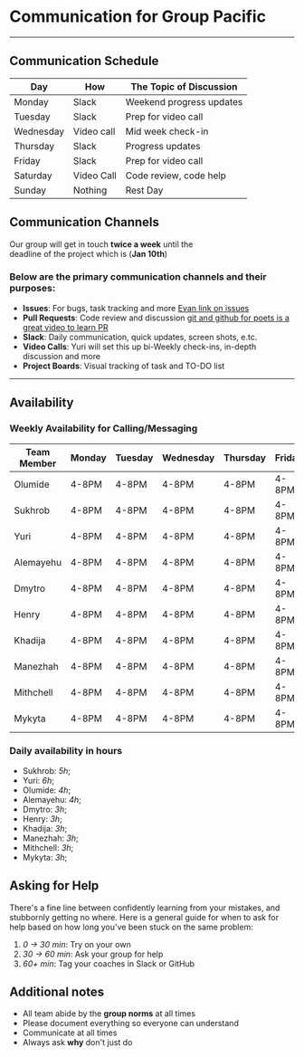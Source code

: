 <!--
    this template is for inspiration, feel free to change it however you like!

    Careful! be sure to protect your privacy when filling out this document
        everything you write here will be public
        so share only what you are comfortable sharing online
        you can share the rest in confidence with you group by another channel
-->

# Communication for Group Pacific

______________________________________________________________________

## Communication Schedule

| Day         | How             | The Topic of Discussion    |
|-------------|-----------------|----------------------------|
| Monday      | Slack   | Weekend progress updates           |
| Tuesday     | Slack   | Prep for video call                |
| Wednesday   | Video call  | Mid week check-in              |
| Thursday    | Slack  | Progress updates                    |
| Friday      | Slack | Prep for video call                  |
| Saturday    | Video Call | Code review, code help          |
| Sunday      | Nothing  | Rest Day                          |

## Communication Channels

Our group will get in touch **twice a week** until the  
deadline of the project which is (**Jan 10th**)  

### Below are the primary communication channels and their purposes:

- **Issues**: For bugs, task tracking and more [Evan link on issues](https://mitemergingtalent.slack.com/files/U03PC2VR746/F0862S5644E/creating-issues-from-repository.mp4)
- **Pull Requests**: Code review and discussion 
[git and github for poets is a great video to learn PR](https://www.youtube.com/playlist?list=PLRqwX-V7Uu6ZF9C0YMKuns9sLDzK6zoiV)
- **Slack**: Daily communication, quick updates, screen shots, e.tc.
- **Video Calls**: Yuri will set this up bi-Weekly check-ins, in-depth discussion
and more
- **Project Boards**: Visual tracking of task and TO-DO list

______________________________________________________________________

## Availability

### Weekly Availability for Calling/Messaging

| Team Member | Monday | Tuesday | Wednesday | Thursday | Friday | Saturday | Sunday|
|-------------|--------|---------|-----------|----------|--------|----------|--------|
| Olumide     | 4-8PM  | 4-8PM   | 4-8PM     | 4-8PM    | 4-8PM  | 8AM-8PM  | 8AM-8PM|
| Sukhrob     | 4-8PM  | 4-8PM   | 4-8PM     | 4-8PM    | 4-8PM  | 8AM-8PM  | 8AM-8PM|
| Yuri        | 4-8PM  | 4-8PM   | 4-8PM     | 4-8PM    | 4-8PM  | 8AM-8PM  | 8AM-8PM|
| Alemayehu   | 4-8PM  | 4-8PM   | 4-8PM     | 4-8PM    | 4-8PM  | 8AM-8PM  | 8AM-8PM|
| Dmytro      | 4-8PM  | 4-8PM   | 4-8PM     | 4-8PM    | 4-8PM  | 8AM-8PM  | 8AM-8PM|
| Henry       | 4-8PM  | 4-8PM   | 4-8PM     | 4-8PM    | 4-8PM  | 8AM-8PM  | 8AM-8PM|
| Khadija     | 4-8PM  | 4-8PM   | 4-8PM     | 4-8PM    | 4-8PM  | 8AM-8PM  | 8AM-8PM|
| Manezhah    | 4-8PM  | 4-8PM   | 4-8PM     | 4-8PM    | 4-8PM  | 8AM-8PM  | 8AM-8PM|
| Mithchell   | 4-8PM  | 4-8PM   | 4-8PM     | 4-8PM    | 4-8PM  | 8AM-8PM  | 8AM-8PM|
| Mykyta      | 4-8PM  | 4-8PM   | 4-8PM     | 4-8PM    | 4-8PM  | 8AM-8PM  | 8AM-8PM|

### Daily availability in hours

- Sukhrob: _5h_;
- Yuri: _6h_;
- Olumide: _4h_;
- Alemayehu: _4h_;
- Dmytro: _3h_;
- Henry: _3h_;
- Khadija: _3h_;
- Manezhah: _3h_;
- Mithchell: _3h_;
- Mykyta: _3h_;

## Asking for Help

There's a fine line between confidently learning from your mistakes, and
stubbornly getting no where. Here is a general guide for when to ask for help
based on how long you've been stuck on the same problem:

1. _0 -> 30 min_: Try on your own
1. _30 -> 60 min_: Ask your group for help
1. _60+ min_: Tag your coaches in Slack or GitHub

## Additional notes 

- All team abide by the **group norms** at all times
- Please document everything so everyone can understand
- Communicate at all times  
- Always ask **why** don't just do  
